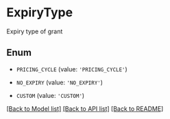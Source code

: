 # ExpiryType

Expiry type of grant

## Enum

* `PRICING_CYCLE` (value: `'PRICING_CYCLE'`)

* `NO_EXPIRY` (value: `'NO_EXPIRY'`)

* `CUSTOM` (value: `'CUSTOM'`)

[[Back to Model list]](../README.md#documentation-for-models) [[Back to API list]](../README.md#documentation-for-api-endpoints) [[Back to README]](../README.md)


